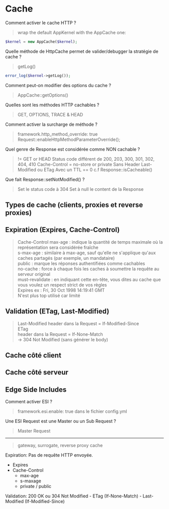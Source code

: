 # Cache

Comment activer le cache HTTP ?
> wrap the default AppKernel with the AppCache one:
 ```php
$kernel = new AppCache($kernel);
```

Quelle méthode de HttpCache permet de valider/debugger la stratégie de cache ?
> getLog()
```php
error_log($kernel->getLog());
```

Comment peut-on modifier des options du cache ?
> AppCache::getOptions()

Quelles sont les méthodes HTTP cachables ?
> GET, OPTIONS, TRACE & HEAD

Comment activer la surcharge de méthode ?
> framework.http_method_override: true
> Request::enableHttpMethodParameterOverride();

Quel genre de Response est considérée comme NON cachable ?
> != GET or HEAD
> Status code différent de 200, 203, 300, 301, 302, 404, 410
> Cache-Control = no-store or private
> Sans Header Last-Modified ou ETag
> Avec un TTL == 0
c.f Response::isCacheable()  

Que fait Response::setNotModified() ?
> Set le status code à 304
> Set à null le content de la Response

## Types de cache (clients, proxies et reverse proxies)


## Expiration (Expires, Cache-Control)
> Cache-Control
    max-age : indique la quantité de temps maximale où la représentation sera considérée fraîche  
    s-max-age : similaire à max-age, sauf qu'elle ne s'applique qu'aux caches partagés (par exemple, un mandataire)  
    public : marque les réponses authentifiées comme cachables  
    no-cache : force à chaque fois les caches à soumettre la requête au serveur original  
    must-revalidate : en indiquant cette en-tête, vous dites au cache que vous voulez un respect strict de vos règles  
> Expires 
    ex : Fri, 30 Oct 1998 14:19:41 GMT  
    N'est plus top utilisé car limité  

## Validation (ETag, Last-Modified)
> Last-Modified 
    header dans la Request = If-Modified-Since  
> ETag  
    header dans la Request = If-None-Match  
-> 304 Not Modified (sans générer le body)  

## Cache côté client


## Cache côté serveur


## Edge Side Includes
Comment activer ESI ?
> framework.esi.enable: true dans le fichier config.yml

Une ESI Request est une Master ou un Sub Request ?
> Master Request


---

> gateway, surrogate, reverse proxy cache

Expiration:
Pas de requête HTTP envoyée.
- Expires
- Cache-Control
    - max-age
    - s-maxage
    - private / public

Validation:
200 OK ou 304 Not Modified
    - ETag (If-None-Match)
    - Last-Modified (If-Modified-Since)
